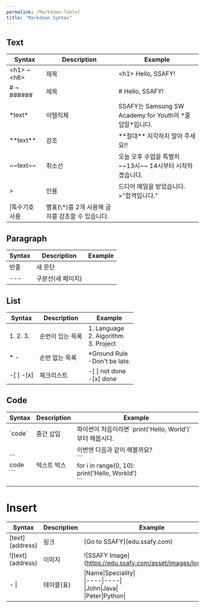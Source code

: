 ```yaml
---
permalink: /Markdown-Table/
title: "Markdown Syntax"
---
```


## Text

|Syntax|Description|Example|
|------|-----------|-------|
|\<h1\> ~ \<h6\>|제목|\<h1\> Hello, SSAFY!|
|# ~ ######|제목|\# Hello, SSAFY!|
|\*text\*|이탤릭체|SSAFY는 Samsung SW Academy for Youth의 \*줄임말\*입니다.|
|\*\*text\*\*|강조|\*\*절대\*\* 지각하지 말아 주세요!!|
|\~\~text\~\~|취소선|오늘 오후 수업을 특별히 \~\~13시\~\~ 14시부터 시작하겠습니다.|
|\>|인용|드디어 메일을 받았습니다.<br>\>"합격입니다."|
|\\|특수기호 사용|별표(\\\*)를 2개 사용해 글자를 강조할 수 있습니다.|

## Paragraph

|Syntax|Description|Example|
|------|-----------|-------|
|빈줄|새 문단||
|\-\-\-|구분선(새 페이지)||

## List

|Syntax|Description|Example|
|------|-----------|-------|
|1. 2. 3. |순번이 있는 목록|1. Language<br>2. Algorithm<br>3. Project|
|\* \-|순번 없는 목록|\*Ground Rule<br>\-Don't be late.|
|\-[ ] \-[x]|체크리스트| \-[ ] not done<br>\-[x] done|

## Code

|Syntax|Description|Example|
|------|-----------|-------|
|\`code\` |중간 삽입|파이썬이 처음이라면 \`print('Hello, World')\`부터 해봅시다.|
|\`\`\`<br>code<br>\`\`\`|텍스트 박스|이번엔 다음과 같이 해볼까요?<br>\`\`\`<br>for i in range(0, 10):<br>  print('Hello, Workld')<br>\`\`\`|

# Insert

|Syntax|Description|Example|
|------|-----------|-------|
|\[text](address)|링크|\[Go to SSAFY](edu.ssafy.com)|
|\!\[text](address)|이미지|\!\[SSAFY Image](https://edu.ssafy.com/asset/images/logo.png)|
| \- \|| 테이블(표)|\|Name\|Speciality\|<br>\|----\|----\|<br>\|John\|Java\|<br>\|Peter\|Python\|
